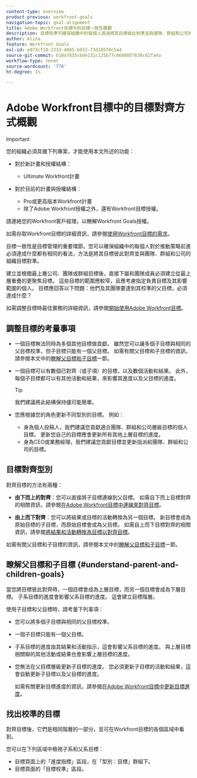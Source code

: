 ```yaml
---
content-type: overview
product-previous: workfront-goals
navigation-topic: goal-alignment
title: Adobe Workfront目標中的目標一致性概觀
description: 目標校準可確保組織中的每個人透過將其目標彼此校準並與團隊、群組和公司的組織目標校準，在必須實現的目標上位於同一頁上。
author: Alina
feature: Workfront Goals
exl-id: e073cf10-2333-4095-b932-73d105f0c5a4
source-git-commit: b18a7835c6de131c125b77c6688057638c62fa4a
workflow-type: tm+mt
source-wordcount: '776'
ht-degree: 1%

---
```


# Adobe Workfront目標中的目標對齊方式概觀

<!--Audited P&P only: 4/2025-->

>[!IMPORTANT]
>
>您的組織必須具備下列專案，才能使用本文所述的功能：
>
>* 對於新計畫和授權結構：
>
>   * Ultimate Workfront計畫
>    
>* 對於目前的計畫與授權結構：
>
>   * Pro或更高版本Workfront計畫
>   * 除了Adobe Workfront授權之外，還有Workfront目標授權。
>
>請連絡您的Workfront客戶經理，以瞭解Workfront Goals授權。
> 
>如需存取Workfront目標的詳細資訊，請參閱[使用Workfront目標的需求](/help/quicksilver/workfront-goals/goal-management/access-needed-for-wf-goals.md)。


目標一致性是目標管理的重要環節。您可以確保組織中的每個人對於推動策略前進必須達成什麼都有相同的看法，方法是將其目標彼此對齊並與團隊、群組和公司的組織目標對準。

建立並檢閱最上層公司、團隊或群組目標後，直接下屬和團隊成員必須建立從最上層重疊的更聚焦目標。 這些目標的範圍應較窄，且應考慮指定負責目標及其影響範圍的個人。 目標應回答以下問題：他們及其團隊要達到其校準的父目標，必須達成什麼？

如需調整目標時最佳實務的詳細資訊，請參閱[開始使用Adobe Workfront目標](../../workfront-goals/goal-management/getting-started-with-wf-goals.md)。

## 調整目標的考量事項

* 一個目標無法同時為多個其他目標做貢獻。 雖然您可以讓多個子目標與相同的父目標校準，但子目標只能有一個父目標。 如需有關父目標和子目標的資訊，請參閱本文中的[瞭解父目標和子目標](#understand-parent-and-children-goals)一節。
* 一個目標可以有數個已對齊（或子項）的目標，以及數個活動和結果。 此外，每個子目標都可以有其他活動和結果，來影響其進度以及父目標的進度。

  >[!TIP]
  >
  >我們建議將此結構保持儘可能簡單。

* 您應根據您的角色更新不同型別的目標。 例如：

   * 身為個人投稿人，我們建議您貢獻適合團隊、群組和公司層級目標的個人目標。 更新您自己的目標應會更新所有其他上層目標的進度。
   * 身為CEO或業務經理，我們建議您貢獻目標並更新指派給團隊、群組和公司的目標。

## 目標對齊型別

對齊目標的方法有兩種：

* **由下而上的對齊**：您可以直接將子目標連線到父目標。 如需自下而上目標對齊的相關資訊，請參閱[在Adobe Workfront目標中連線來對齊目標](../../workfront-goals/goal-alignment/align-goals-by-connecting-them.md)。

* **由上而下對齊**：您可以將結果或目標的活動轉換為另一個目標。 新目標會成為原始目標的子目標，而原始目標會成為父目標。 如需自上而下目標對齊的相關資訊，請參閱[將結果和活動轉換為目標以對齊目標](../../workfront-goals/goal-alignment/align-goals-by-converting-results-activities.md)。

如需有關父目標和子目標的資訊，請參閱本文中的[瞭解父目標和子目標](#understand-parent-and-children-goals)一節。

## 瞭解父目標和子目標 {#understand-parent-and-children-goals}

當您將目標彼此對齊時，一個目標會成為上層目標，而另一個目標會成為下層目標。 子系目標的進度會影響父系目標的進度。 這會建立目標階層。

使用子目標和父目標時，請考量下列事項：

* 您可以將多個子目標與相同的父目標校準。
* 一個子目標只能有一個父目標。
* 子系目標的進度由其結果和活動指示，這會影響父系目標的進度。 與上層目標相關聯的其他活動或結果也會影響上層目標的進度。
* 您無法在父目標層級更新子目標的進度。 您必須更新子目標的活動和結果，這會自動更新子目標以及父目標的進度。

  如需有關更新目標進度的資訊，請參閱[在Adobe Workfront目標中更新目標進度](../../workfront-goals/goal-review-and-workfront-goals-sections/check-in-goals.md)。

## 找出校準的目標

對齊目標後，它們是相同階層的一部分，並可在Workfront目標的各個區域中看到。

<!--
* In the Production enviroment, you can view children and parent goals in the following areas:

    * The Goal Details panel
    * Goal List
    * Goal Alignment section
    * Check-in section
    * Pulse section
    * You can view all the parent goals of a goal in the Goal Hierarchy field of a Project or Goal report.
-->
您可以在下列區域中檢視子系和父系目標：

* 目標頁面上的「進度指標」區段，在「型別：目標」群組下。
* 目標頁面的「目標校準」區段。




